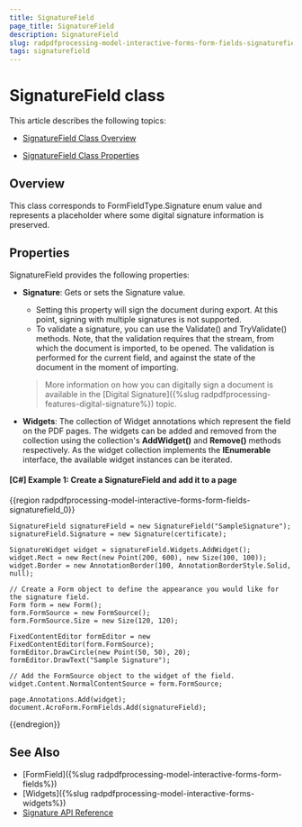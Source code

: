 ```yaml
---
title: SignatureField 
page_title: SignatureField 
description: SignatureField 
slug: radpdfprocessing-model-interactive-forms-form-fields-signaturefield
tags: signaturefield
---
```



# SignatureField class

This article describes the following topics:

* [SignatureField Class Overview](#overview)

* [SignatureField Class Properties](#properties)


## Overview

This class corresponds to FormFieldType.Signature enum value and represents a placeholder where some digital signature information is preserved. 


## Properties

SignatureField provides the following properties:

* **Signature**: Gets or sets the Signature value. 
	* Setting this property will sign the document during export. At this point, signing with multiple signatures is not supported.
	* To validate a signature, you can use the Validate() and TryValidate() methods. Note, that the validation requires that the stream, from which the document is imported, to be opened. The validation is performed for the current field, and against the state of the document in the moment of importing.

    > More information on how you can digitally sign a document is available in the [Digital Signature]({%slug radpdfprocessing-features-digital-signature%}) topic.

* **Widgets**: The collection of Widget annotations which represent the field on the PDF pages. The widgets can be added and removed from the collection using the collection's **AddWidget()** and **Remove()** methods respectively. As the widget collection implements the **IEnumerable** interface, the available widget instances can be iterated.


#### **[C#] Example 1: Create a SignatureField and add it to a page**
{{region radpdfprocessing-model-interactive-forms-form-fields-signaturefield_0}}

	SignatureField signatureField = new SignatureField("SampleSignature");
	signatureField.Signature = new Signature(certificate);
	
	SignatureWidget widget = signatureField.Widgets.AddWidget();
	widget.Rect = new Rect(new Point(200, 600), new Size(100, 100));
	widget.Border = new AnnotationBorder(100, AnnotationBorderStyle.Solid, null);
	
	// Create a Form object to define the appearance you would like for the signature field.
	Form form = new Form();
	form.FormSource = new FormSource();
	form.FormSource.Size = new Size(120, 120);
	
	FixedContentEditor formEditor = new FixedContentEditor(form.FormSource);
	formEditor.DrawCircle(new Point(50, 50), 20);
	formEditor.DrawText("Sample Signature");
	
	// Add the FormSource object to the widget of the field.
	widget.Content.NormalContentSource = form.FormSource;
	
	page.Annotations.Add(widget);
	document.AcroForm.FormFields.Add(signatureField);
{{endregion}}

## See Also

* [FormField]({%slug radpdfprocessing-model-interactive-forms-form-fields%})
* [Widgets]({%slug radpdfprocessing-model-interactive-forms-widgets%})
* [Signature API Reference](http://docs.telerik.com/devtools/document-processing/api/html/T_Telerik_Windows_Documents_Fixed_Model_DigitalSignatures_Signature.htm)